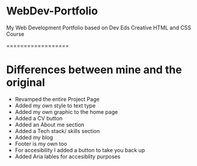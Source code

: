 # WebDev-Portfolio

My Web Development Portfolio based on Dev Eds Creative HTML and CSS Course

==================

Differences between mine and the original
==================
- Revamped the entire Project Page
- Added my own style to text type 
- Added my own graphic to the home page 
- Added a CV button 
- Added an About me section 
- Added a Tech stack/ skills section
- Added my blog
- Footer is my own too
- For accesibility I added a button to take you back up
- Added Aria lables for accesiblity purposes

